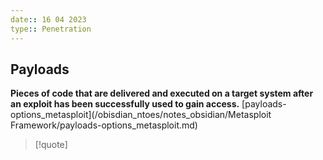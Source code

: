 ```yaml
---
date:: 16 04 2023
type:: Penetration
---
```

## Payloads 
**Pieces of code that are delivered and executed on a target system after an exploit has been successfully used to gain access.**
[payloads-options_metasploit](/obisdian_ntoes/notes_obsidian/Metasploit Framework/payloads-options_metasploit.md)


>[!quote] 